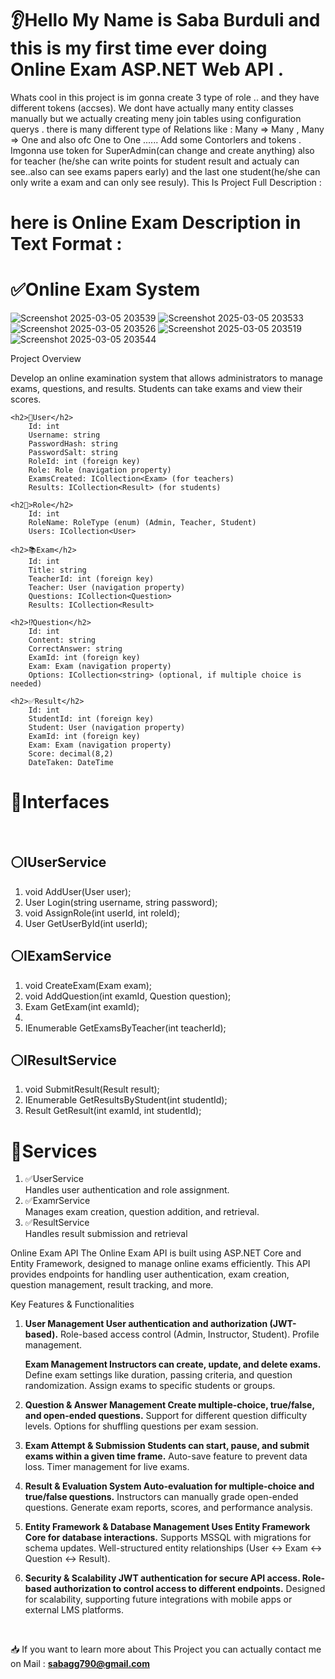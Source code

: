 <h1>👂Hello My Name is Saba Burduli and this is my first time ever doing Online Exam ASP.NET Web API .</h1>
Whats cool in this project is im gonna create 3 type of role ..
and they have different tokens (accses). We dont have actually many entity classes manually but we actually creating meny join tables using configuration querys .
there is many different type of Relations like : Many => Many , Many => One and also ofc One to One ......
Add some Contorlers and tokens .
Imgonna use token for SuperAdmin(can change and create anything) also for teacher (he/she can write points for student result and actualy can see..also can see exams papers early) and the last one student(he/she can only write a exam and can only see resuly).
This Is Project Full Description :

<main aling="center">
<h1 aling="center" style="color=🟨">here is Online Exam Description in Text Format : </h1>
	
<h1>✅Online Exam System</h1>
	
![Screenshot 2025-03-05 203539](https://github.com/user-attachments/assets/89e289be-2423-4290-89f0-321fef03d3c0)
![Screenshot 2025-03-05 203533](https://github.com/user-attachments/assets/b73acdbd-3937-421c-a37a-1a51819d5580)
![Screenshot 2025-03-05 203526](https://github.com/user-attachments/assets/a88c98cc-493b-4d5e-98c0-c1c3ac76fb11)
![Screenshot 2025-03-05 203519](https://github.com/user-attachments/assets/8e2f31b1-1b8e-42d0-839d-2eb6fcfece0f)
![Screenshot 2025-03-05 203544](https://github.com/user-attachments/assets/f8509629-f8b8-4dc1-9d61-089de9357bf0)

Project Overview

Develop an online examination system that allows administrators to manage exams, questions, and results. Students can take exams and view their scores.

	<h2>🙋User</h2>
		Id: int
		Username: string
		PasswordHash: string
		PasswordSalt: string
		RoleId: int (foreign key)
		Role: Role (navigation property)
		ExamsCreated: ICollection<Exam> (for teachers)
		Results: ICollection<Result> (for students)

	<h2👏>Role</h2>
		Id: int
		RoleName: RoleType (enum) (Admin, Teacher, Student)
		Users: ICollection<User>

	<h2>📚Exam</h2>
		Id: int
		Title: string
		TeacherId: int (foreign key)
		Teacher: User (navigation property)
		Questions: ICollection<Question>
		Results: ICollection<Result>

	<h2>⁉️Question</h2>
		Id: int
		Content: string
		CorrectAnswer: string
		ExamId: int (foreign key)
		Exam: Exam (navigation property)
		Options: ICollection<string> (optional, if multiple choice is needed)
	
	<h2>✅Result</h2>
		Id: int
		StudentId: int (foreign key)
		Student: User (navigation property)
		ExamId: int (foreign key)
		Exam: Exam (navigation property)
		Score: decimal(8,2)
		DateTaken: DateTime






<h1>💢Interfaces</h1>
<br>

<h2>⚪IUserService </h2>
<ol>

<li>void AddUser(User user);</li>

<li>User Login(string username, string password);</li>

<li>void AssignRole(int userId, int roleId);</li>

<li>User GetUserById(int userId);</li>

</ol>

<h2>⚪IExamService</h2>

<ol>
	
<li>void CreateExam(Exam exam);</li>
	
<li>void AddQuestion(int examId, Question question);</li>

<li>Exam GetExam(int examId);<li>
	
<li>IEnumerable<Exam> GetExamsByTeacher(int teacherId);</li>
		
</ol>		




<h2>⚪IResultService </h2>

<ol>
	
<li>void SubmitResult(Result result);</li>
	
<li>IEnumerable<Result> GetResultsByStudent(int studentId);</li>
	
<li>Result GetResult(int examId, int studentId);</li>

</ol>


<h1>💢Services</h1>

<ol>
 <li>✅UserService</li>
	Handles user authentication and role assignment.

<li>✅ExamrService</li>
	Manages exam creation, question addition, and retrieval.

<li>✅ResultService</li>
	Handles result submission and retrieval
</ol>




</main>









Online Exam API The Online Exam API is built using ASP.NET Core and Entity Framework, designed to manage online exams efficiently. This API provides endpoints for handling user authentication, exam creation, question management, result tracking, and more.

Key Features & Functionalities

1. **User Management User authentication and authorization (JWT-based).** Role-based access control (Admin, Instructor, Student). Profile management.

   **Exam Management Instructors can create, update, and delete exams.** Define exam settings like duration, passing criteria, and question randomization. Assign exams to specific students or groups.

3. **Question & Answer Management Create multiple-choice, true/false, and open-ended questions.** Support for different question difficulty levels. Options for shuffling questions per exam session.

4. **Exam Attempt & Submission Students can start, pause, and submit exams within a given time frame.** Auto-save feature to prevent data loss. Timer management for live exams.

5. **Result & Evaluation System Auto-evaluation for multiple-choice and true/false questions.** Instructors can manually grade open-ended questions. Generate exam reports, scores, and performance analysis.

6. **Entity Framework & Database Management Uses Entity Framework Core for database interactions.** Supports MSSQL with migrations for schema updates. Well-structured entity relationships (User ↔ Exam ↔ Question ↔ Result).

7. **Security & Scalability JWT authentication for secure API access. Role-based authorization to control access to different endpoints.** Designed for scalability, supporting future integrations with mobile apps or external LMS platforms.

   <br>
 📥  If you want to learn more about This Project you can actually contact me on Mail : **sabagg790@gmail.com**

